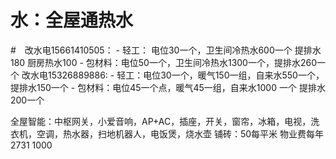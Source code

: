 
# 水：全屋通热水
#　改水电15661410505：
    - 轻工：  电位30一个，卫生间冷热水600一个 提排水180 厨房热水100
    - 包材料：电位50一个，卫生间冷热水1300一个，提排水260一个
  改水电15326889886:
    - 轻工：电位30一个，暖气150一组，自来水550一个，提排水150一个
    - 包材料：电位45一个点，暖气45一组，自来水1000 一个 提排水200一个

全屋智能：中枢网关，小爱音响，AP+AC，插座，开关，窗帘，冰箱，电视，洗衣机，空调，热水器，扫地机器人，电饭煲，烧水壶
铺砖：50每平米
物业费每年 2731 1000
